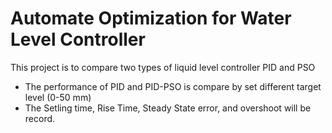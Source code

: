 # Automate Optimization for Water Level Controller
This project is to compare two types of liquid level controller PID and PSO

- The performance of PID and PID-PSO is compare by set different target level (0-50 mm)
- The Setling time, Rise Time, Steady State error, and overshoot will be record.
